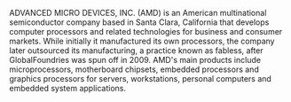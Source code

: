 ADVANCED MICRO DEVICES, INC. (AMD) is an American multinational semiconductor company based in Santa Clara, California that develops computer processors and related technologies for business and consumer markets. While initially it manufactured its own processors, the company later outsourced its manufacturing, a practice known as fabless, after GlobalFoundries was spun off in 2009. AMD's main products include microprocessors, motherboard chipsets, embedded processors and graphics processors for servers, workstations, personal computers and embedded system applications.

